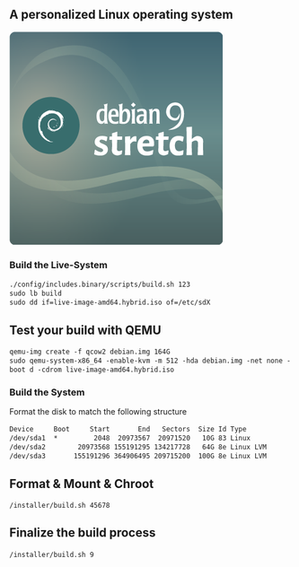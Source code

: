 ## A personalized Linux operating system
![debian stretch](/share/stretch.png)

### Build the Live-System

    ./config/includes.binary/scripts/build.sh 123
    sudo lb build
    sudo dd if=live-image-amd64.hybrid.iso of=/etc/sdX

## Test your build with QEMU
    qemu-img create -f qcow2 debian.img 164G
    sudo qemu-system-x86_64 -enable-kvm -m 512 -hda debian.img -net none -boot d -cdrom live-image-amd64.hybrid.iso

### Build the System

Format the disk to match the following structure

    Device     Boot     Start       End   Sectors  Size Id Type
    /dev/sda1  *         2048  20973567  20971520   10G 83 Linux
    /dev/sda2        20973568 155191295 134217728   64G 8e Linux LVM
    /dev/sda3       155191296 364906495 209715200  100G 8e Linux LVM

## Format & Mount & Chroot

    /installer/build.sh 45678

## Finalize the build process

    /installer/build.sh 9
